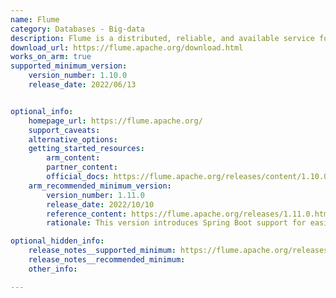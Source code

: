 ```yaml
---
name: Flume
category: Databases - Big-data
description: Flume is a distributed, reliable, and available service for efficiently collecting, aggregating, and moving large amounts of log data.
download_url: https://flume.apache.org/download.html
works_on_arm: true
supported_minimum_version:
    version_number: 1.10.0
    release_date: 2022/06/13


optional_info:
    homepage_url: https://flume.apache.org/
    support_caveats: 
    alternative_options:
    getting_started_resources:
        arm_content:
        partner_content:
        official_docs: https://flume.apache.org/releases/content/1.10.0/FlumeUserGuide.html
    arm_recommended_minimum_version:
        version_number: 1.11.0
        release_date: 2022/10/10
        reference_content: https://flume.apache.org/releases/1.11.0.html
        rationale: This version introduces Spring Boot support for easier deployment and integration into modern Java ecosystems. Kafka capabilities are enhanced with support for timestamps and headers in KafkaSink, and hostname verification can now be disabled for SSL-encrypted Kafka communication. Security and configuration validation are improved through stricter checks (e.g., providerUrl). The release also includes dependency upgrades to Maven Jar Plugin 3.2.2, Scala 2.13.9, and Gson 2.9.1, ensuring improved stability and compatibility with modern build environments. It is to be noted that apache flume is not maintained anymore.

optional_hidden_info:
    release_notes__supported_minimum: https://flume.apache.org/releases/1.10.0.html
    release_notes__recommended_minimum:
    other_info: 

---
```


